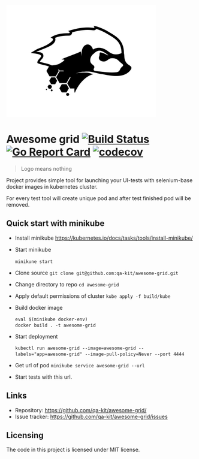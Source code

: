 ![Awesome grid logo](https://raw.githubusercontent.com/qa-kit/awesome-grid/master/doc/assets/logo.png)

# Awesome grid [![Build Status](https://travis-ci.com/qa-kit/awesome-grid.svg?branch=master)](https://travis-ci.com/qa-kit/awesome-grid) [![Go Report Card](https://goreportcard.com/badge/github.com/qa-kit/awesome-grid)](https://goreportcard.com/report/github.com/qa-kit/awesome-grid) [![codecov](https://codecov.io/gh/qa-kit/awesome-grid/branch/master/graph/badge.svg)](https://codecov.io/gh/qa-kit/awesome-grid)
> Logo means nothing

Project provides simple tool for launching your UI-tests with selenium-base docker images in kubernetes cluster.

For every test tool will create unique pod and after test finished pod will be removed.

## Quick start with minikube
* Install minikube https://kubernetes.io/docs/tasks/tools/install-minikube/
* Start minikube

  `minikune start`
* Clone source
  `git clone git@github.com:qa-kit/awesome-grid.git`
* Change directory to repo
  `cd awesome-grid`
* Apply default permissions of cluster
  `kube apply -f build/kube`
* Build docker image
  ```
  eval $(minikube docker-env)
  docker build . -t awesome-grid
  ```
* Start deployment
  ```
  kubectl run awesome-grid --image=awesome-grid --labels="app=awesome-grid" --image-pull-policy=Never --port 4444
  ```
* Get url of pod
  `minikube service awesome-grid --url`
* Start tests with this url.

## Links

- Repository: https://github.com/qa-kit/awesome-grid/
- Issue tracker: https://github.com/qa-kit/awesome-grid/issues

## Licensing

The code in this project is licensed under MIT license.
